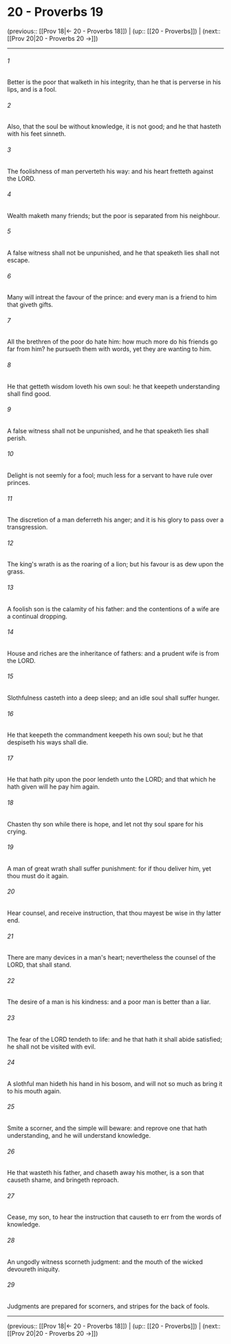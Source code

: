 # 20 - Proverbs 19

(previous:: [[Prov 18|← 20 - Proverbs 18]]) | (up:: [[20 - Proverbs]]) | (next:: [[Prov 20|20 - Proverbs 20 →]])

***


###### 1 
Better is the poor that walketh in his integrity, than he that is perverse in his lips, and is a fool. 

###### 2 
Also, that the soul be without knowledge, it is not good; and he that hasteth with his feet sinneth. 

###### 3 
The foolishness of man perverteth his way: and his heart fretteth against the LORD. 

###### 4 
Wealth maketh many friends; but the poor is separated from his neighbour. 

###### 5 
A false witness shall not be unpunished, and he that speaketh lies shall not escape. 

###### 6 
Many will intreat the favour of the prince: and every man is a friend to him that giveth gifts. 

###### 7 
All the brethren of the poor do hate him: how much more do his friends go far from him? he pursueth them with words, yet they are wanting to him. 

###### 8 
He that getteth wisdom loveth his own soul: he that keepeth understanding shall find good. 

###### 9 
A false witness shall not be unpunished, and he that speaketh lies shall perish. 

###### 10 
Delight is not seemly for a fool; much less for a servant to have rule over princes. 

###### 11 
The discretion of a man deferreth his anger; and it is his glory to pass over a transgression. 

###### 12 
The king's wrath is as the roaring of a lion; but his favour is as dew upon the grass. 

###### 13 
A foolish son is the calamity of his father: and the contentions of a wife are a continual dropping. 

###### 14 
House and riches are the inheritance of fathers: and a prudent wife is from the LORD. 

###### 15 
Slothfulness casteth into a deep sleep; and an idle soul shall suffer hunger. 

###### 16 
He that keepeth the commandment keepeth his own soul; but he that despiseth his ways shall die. 

###### 17 
He that hath pity upon the poor lendeth unto the LORD; and that which he hath given will he pay him again. 

###### 18 
Chasten thy son while there is hope, and let not thy soul spare for his crying. 

###### 19 
A man of great wrath shall suffer punishment: for if thou deliver him, yet thou must do it again. 

###### 20 
Hear counsel, and receive instruction, that thou mayest be wise in thy latter end. 

###### 21 
There are many devices in a man's heart; nevertheless the counsel of the LORD, that shall stand. 

###### 22 
The desire of a man is his kindness: and a poor man is better than a liar. 

###### 23 
The fear of the LORD tendeth to life: and he that hath it shall abide satisfied; he shall not be visited with evil. 

###### 24 
A slothful man hideth his hand in his bosom, and will not so much as bring it to his mouth again. 

###### 25 
Smite a scorner, and the simple will beware: and reprove one that hath understanding, and he will understand knowledge. 

###### 26 
He that wasteth his father, and chaseth away his mother, is a son that causeth shame, and bringeth reproach. 

###### 27 
Cease, my son, to hear the instruction that causeth to err from the words of knowledge. 

###### 28 
An ungodly witness scorneth judgment: and the mouth of the wicked devoureth iniquity. 

###### 29 
Judgments are prepared for scorners, and stripes for the back of fools.

***

(previous:: [[Prov 18|← 20 - Proverbs 18]]) | (up:: [[20 - Proverbs]]) | (next:: [[Prov 20|20 - Proverbs 20 →]])

